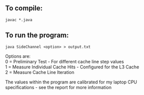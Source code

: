## To compile:
`javac *.java`

## To run the program:
`java SideChannel <option> > output.txt`

Options are: <br>
0 = Preliminary Test - For different cache line step values <br>
1 = Measure Individual Cache Hits - Configured for the L3 Cache <br>
2 = Measure Cache Line Iteration

The values within the program are calibrated for my laptop CPU specifications - see the report for more information

<!-- Have a nice day! -->
